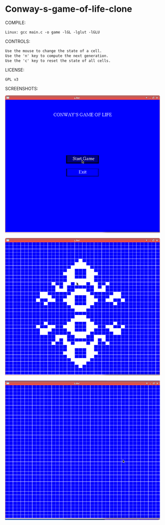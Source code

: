 # Conway-s-game-of-life-clone
COMPILE:

	Linux: gcc main.c -o game -lGL -lglut -lGLU
CONTROLS:

	Use the mouse to change the state of a cell.
	Use the 'n' key to compute the next generation.
	Use the 'c' key to reset the state of all cells.
	
LICENSE:

	GPL v3

SCREENSHOTS:

	
![menu](https://raw.githubusercontent.com/Snipie/Conway-s-game-of-life-clone/master/screenshots/Screenshot_menu.png)


![grid](https://raw.githubusercontent.com/Snipie/Conway-s-game-of-life-clone/master/screenshots/Screenshot_grid.png)

![preview](https://raw.githubusercontent.com/Snipie/Conway-s-game-of-life-clone/master/preview.gif)
